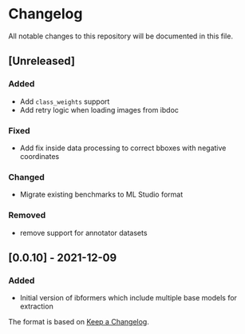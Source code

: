 # Changelog

All notable changes to this repository will be documented in this file.

## [Unreleased]
### Added
- Add `class_weights` support
- Add retry logic when loading images from ibdoc
### Fixed
- Add fix inside data processing to correct bboxes with negative coordinates
### Changed
- Migrate existing benchmarks to ML Studio format
### Removed
- remove support for annotator datasets

## [0.0.10] - 2021-12-09
### Added
- Initial version of ibformers which include multiple base models for extraction


The format is based on [Keep a Changelog](http://keepachangelog.com/en/1.0.0/).

